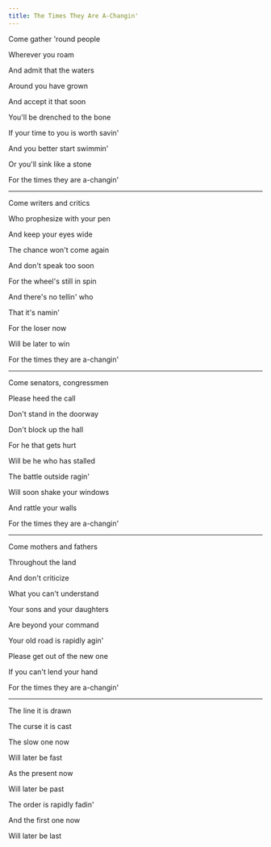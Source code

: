 ```yaml
---
title: The Times They Are A-Changin'
---
```



Come gather 'round people

Wherever you roam

And admit that the waters

Around you have grown

And accept it that soon

You'll be drenched to the bone

If your time to you is worth savin'

And you better start swimmin'

Or you'll sink like a stone

For the times they are a-changin'

---

Come writers and critics

Who prophesize with your pen

And keep your eyes wide

The chance won't come again

And don't speak too soon

For the wheel's still in spin

And there's no tellin' who

That it's namin'

For the loser now

Will be later to win

For the times they are a-changin'

---

Come senators, congressmen

Please heed the call

Don't stand in the doorway

Don't block up the hall

For he that gets hurt

Will be he who has stalled

The battle outside ragin'

Will soon shake your windows

And rattle your walls

For the times they are a-changin'

---

Come mothers and fathers

Throughout the land

And don't criticize

What you can't understand

Your sons and your daughters

Are beyond your command

Your old road is rapidly agin'

Please get out of the new one

If you can't lend your hand

For the times they are a-changin'

---

The line it is drawn

The curse it is cast

The slow one now

Will later be fast

As the present now

Will later be past

The order is rapidly fadin'

And the first one now

Will later be last

